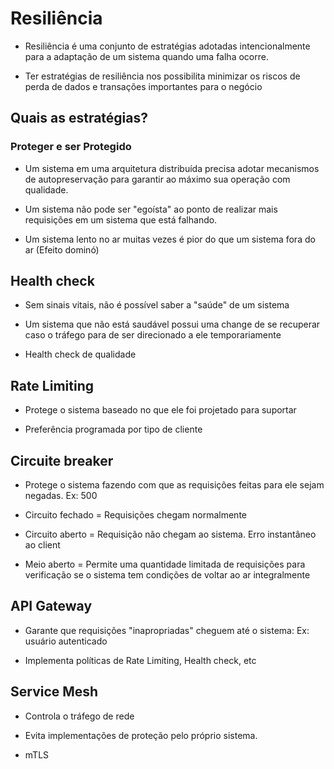 # Resiliência

* Resiliência é uma conjunto de estratégias adotadas intencionalmente para a adaptação de um sistema quando uma falha ocorre.

* Ter estratégias de resiliência nos possibilita minimizar os riscos de perda de dados e transações importantes para o negócio

## Quais as estratégias?

### Proteger e ser Protegido

* Um sistema em uma arquitetura distribuída precisa adotar mecanismos de autopreservação para garantir ao máximo sua operação com qualidade.

* Um sistema não pode ser "egoísta" ao ponto de realizar mais requisições em um sistema que está falhando.

* Um sistema lento no ar muitas vezes é pior do que um sistema fora do ar (Efeito dominó)

## Health check

* Sem sinais vitais, não é possível saber a "saúde" de um sistema

* Um sistema que não está saudável possui uma change de se recuperar caso o tráfego para de ser direcionado a ele temporariamente

* Health check de qualidade

## Rate Limiting

* Protege o sistema baseado no que ele foi projetado para suportar

* Preferência programada por tipo de cliente

## Circuite breaker

* Protege o sistema fazendo com que as requisições feitas para ele sejam negadas. Ex: 500

* Circuito fechado = Requisições chegam normalmente

* Circuito aberto = Requisição não chegam ao sistema. Erro instantâneo ao client

* Meio aberto = Permite uma quantidade limitada de requisições para verificação se o sistema tem condições de voltar ao ar integralmente

## API Gateway

* Garante que requisições "inapropriadas" cheguem até o sistema: Ex: usuário autenticado

* Implementa políticas de Rate Limiting, Health check, etc

## Service Mesh

* Controla o tráfego de rede

* Evita implementações de proteção pelo próprio sistema.

* mTLS